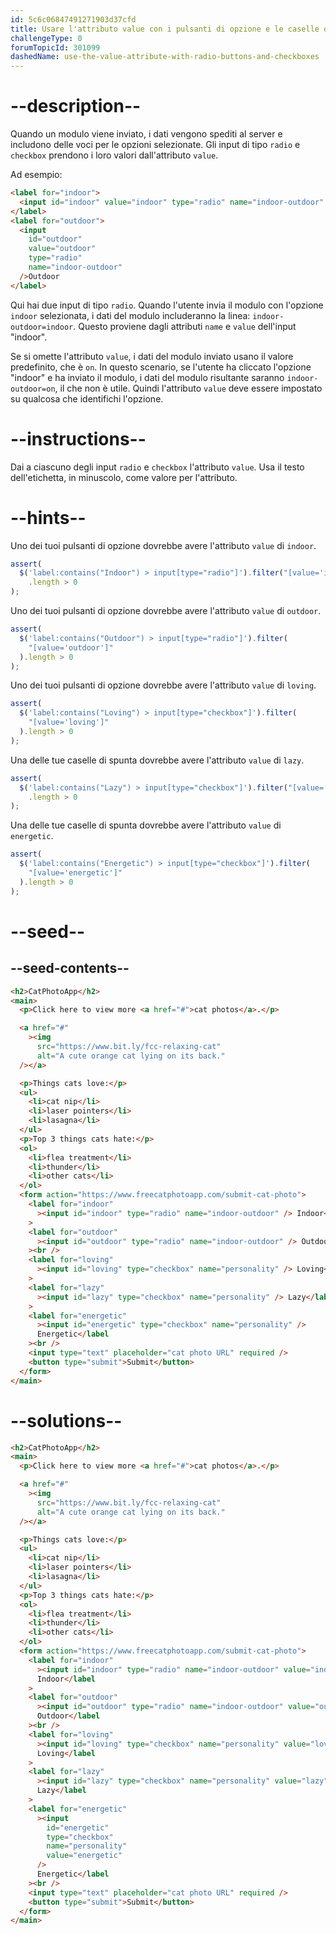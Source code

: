 ```yaml
---
id: 5c6c06847491271903d37cfd
title: Usare l'attributo value con i pulsanti di opzione e le caselle di spunta
challengeType: 0
forumTopicId: 301099
dashedName: use-the-value-attribute-with-radio-buttons-and-checkboxes
---
```


# --description--

Quando un modulo viene inviato, i dati vengono spediti al server e includono delle voci per le opzioni selezionate. Gli input di tipo `radio` e `checkbox` prendono i loro valori dall'attributo `value`.

Ad esempio:

```html
<label for="indoor">
  <input id="indoor" value="indoor" type="radio" name="indoor-outdoor" />Indoor
</label>
<label for="outdoor">
  <input
    id="outdoor"
    value="outdoor"
    type="radio"
    name="indoor-outdoor"
  />Outdoor
</label>
```

Qui hai due input di tipo `radio`. Quando l'utente invia il modulo con l'opzione `indoor` selezionata, i dati del modulo includeranno la linea: `indoor-outdoor=indoor`. Questo proviene dagli attributi `name` e `value` dell'input "indoor".

Se si omette l'attributo `value`, i dati del modulo inviato usano il valore predefinito, che è `on`. In questo scenario, se l'utente ha cliccato l'opzione "indoor" e ha inviato il modulo, i dati del modulo risultante saranno `indoor-outdoor=on`, il che non è utile. Quindi l'attributo `value` deve essere impostato su qualcosa che identifichi l'opzione.

# --instructions--

Dai a ciascuno degli input `radio` e `checkbox` l'attributo `value`. Usa il testo dell'etichetta, in minuscolo, come valore per l'attributo.

# --hints--

Uno dei tuoi pulsanti di opzione dovrebbe avere l'attributo `value` di `indoor`.

```js
assert(
  $('label:contains("Indoor") > input[type="radio"]').filter("[value='indoor']")
    .length > 0
);
```

Uno dei tuoi pulsanti di opzione dovrebbe avere l'attributo `value` di `outdoor`.

```js
assert(
  $('label:contains("Outdoor") > input[type="radio"]').filter(
    "[value='outdoor']"
  ).length > 0
);
```

Uno dei tuoi pulsanti di opzione dovrebbe avere l'attributo `value` di `loving`.

```js
assert(
  $('label:contains("Loving") > input[type="checkbox"]').filter(
    "[value='loving']"
  ).length > 0
);
```

Una delle tue caselle di spunta dovrebbe avere l'attributo `value` di `lazy`.

```js
assert(
  $('label:contains("Lazy") > input[type="checkbox"]').filter("[value='lazy']")
    .length > 0
);
```

Una delle tue caselle di spunta dovrebbe avere l'attributo `value` di `energetic`.

```js
assert(
  $('label:contains("Energetic") > input[type="checkbox"]').filter(
    "[value='energetic']"
  ).length > 0
);
```

# --seed--

## --seed-contents--

```html
<h2>CatPhotoApp</h2>
<main>
  <p>Click here to view more <a href="#">cat photos</a>.</p>

  <a href="#"
    ><img
      src="https://www.bit.ly/fcc-relaxing-cat"
      alt="A cute orange cat lying on its back."
  /></a>

  <p>Things cats love:</p>
  <ul>
    <li>cat nip</li>
    <li>laser pointers</li>
    <li>lasagna</li>
  </ul>
  <p>Top 3 things cats hate:</p>
  <ol>
    <li>flea treatment</li>
    <li>thunder</li>
    <li>other cats</li>
  </ol>
  <form action="https://www.freecatphotoapp.com/submit-cat-photo">
    <label for="indoor"
      ><input id="indoor" type="radio" name="indoor-outdoor" /> Indoor</label
    >
    <label for="outdoor"
      ><input id="outdoor" type="radio" name="indoor-outdoor" /> Outdoor</label
    ><br />
    <label for="loving"
      ><input id="loving" type="checkbox" name="personality" /> Loving</label
    >
    <label for="lazy"
      ><input id="lazy" type="checkbox" name="personality" /> Lazy</label
    >
    <label for="energetic"
      ><input id="energetic" type="checkbox" name="personality" />
      Energetic</label
    ><br />
    <input type="text" placeholder="cat photo URL" required />
    <button type="submit">Submit</button>
  </form>
</main>
```

# --solutions--

```html
<h2>CatPhotoApp</h2>
<main>
  <p>Click here to view more <a href="#">cat photos</a>.</p>

  <a href="#"
    ><img
      src="https://www.bit.ly/fcc-relaxing-cat"
      alt="A cute orange cat lying on its back."
  /></a>

  <p>Things cats love:</p>
  <ul>
    <li>cat nip</li>
    <li>laser pointers</li>
    <li>lasagna</li>
  </ul>
  <p>Top 3 things cats hate:</p>
  <ol>
    <li>flea treatment</li>
    <li>thunder</li>
    <li>other cats</li>
  </ol>
  <form action="https://www.freecatphotoapp.com/submit-cat-photo">
    <label for="indoor"
      ><input id="indoor" type="radio" name="indoor-outdoor" value="indoor" />
      Indoor</label
    >
    <label for="outdoor"
      ><input id="outdoor" type="radio" name="indoor-outdoor" value="outdoor" />
      Outdoor</label
    ><br />
    <label for="loving"
      ><input id="loving" type="checkbox" name="personality" value="loving" />
      Loving</label
    >
    <label for="lazy"
      ><input id="lazy" type="checkbox" name="personality" value="lazy" />
      Lazy</label
    >
    <label for="energetic"
      ><input
        id="energetic"
        type="checkbox"
        name="personality"
        value="energetic"
      />
      Energetic</label
    ><br />
    <input type="text" placeholder="cat photo URL" required />
    <button type="submit">Submit</button>
  </form>
</main>
```
